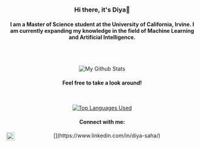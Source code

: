 <div align="center">
  <h3>Hi there, it's Diya👋</h3>
  <h4>I am a Master of Science student at the University of California, Irvine. I am currently expanding my knowledge in the field of Machine Learning and Artificial Intelligence.</h4>
</div>
<br>

<br>
<p align="center">
  <img alt="My Github Stats" src="https://github-readme-stats.vercel.app/api?username=DiyadotSaha&show_icons=true&hide_border=true&hide=stars,prs,issues&count_private=true&rank_icon=github&theme=transparent">
</p>
<div align="center">
  <h4>Feel free to take a look around!</h4>
</div>
<br>

<p align="center">
  <a href="https://github.com/anuraghazra/github-readme-stats">
    <img alt="Top Languages Used" src="https://github-readme-stats.vercel.app/api/top-langs/?username=DiyadotSaha&theme=transparent&layout=pie&hide_border=true&hide=jupiter%20notebook">
  </a>
</p>

<div align="center">
  <h4>Connect with me: </h4>
  [<img align="left" alt="LinkedIn" width="22px" src="https://image.flaticon.com/icons/png/512/174/174857.png"/>](https://www.linkedin.com/in/diya-saha/)
</div>






<!--
**DiyadotSaha/DiyadotSaha** is a ✨ _special_ ✨ repository because its `README.md` (this file) appears on your GitHub profile.
Here are some ideas to get you started:
Streak: [![GitHub Streak](https://streak-stats.demolab.com/?user=DiyadotSaha&theme=transparent&hide_longest_streak=true&hide_total_contributions=true)](https://git.io/streak-stats)

- 🔭 I’m currently working on ...
- 🌱 I’m currently learning ...
- 👯 I’m looking to collaborate on ...
- 🤔 I’m looking for help with ...
- 💬 Ask me about ...
- 📫 How to reach me: ...
- 😄 Pronouns: ...
- ⚡ Fun fact: ...
-->

